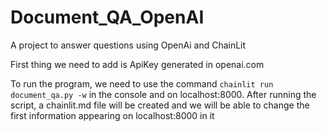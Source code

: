 # Document_QA_OpenAI
A project to answer questions using OpenAi and ChainLit

First thing we need to add is ApiKey generated in openai.com


To run the program, we need to use the command `chainlit run document_qa.py -w` in the console and on localhost:8000.
After running the script, a chainlit.md file will be created and we will be able to change the first information appearing on localhost:8000 in it
